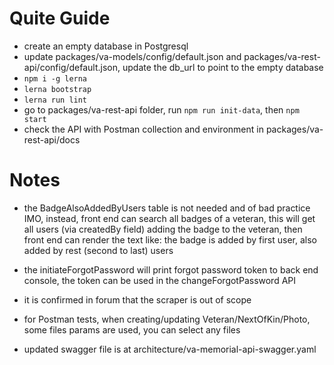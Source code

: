 
# Quite Guide

- create an empty database in Postgresql
- update packages/va-models/config/default.json and packages/va-rest-api/config/default.json, update the db_url
  to point to the empty database
- `npm i -g lerna`
- `lerna bootstrap`
- `lerna run lint`
- go to packages/va-rest-api folder, run `npm run init-data`, then `npm start`
- check the API with Postman collection and environment in packages/va-rest-api/docs


# Notes

- the BadgeAlsoAddedByUsers table is not needed and of bad practice IMO, instead, front end can search all badges of a veteran,
  this will get all users (via createdBy field) adding the badge to the veteran,
  then front end can render the text like:
  the badge is added by first user, also added by rest (second to last) users

- the initiateForgotPassword will print forgot password token to back end console, the token can be used in
  the changeForgotPassword API

- it is confirmed in forum that the scraper is out of scope

- for Postman tests, when creating/updating Veteran/NextOfKin/Photo, some files params are used, you can select any files

- updated swagger file is at architecture/va-memorial-api-swagger.yaml

